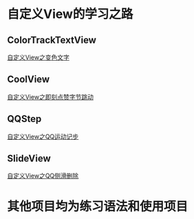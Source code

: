# 自定义View的学习之路

## ColorTrackTextView

[自定义View之变色文字](https://www.jianshu.com/p/f3e7e9e29fc0)

## CoolView

[自定义View之即刻点赞字节跳动](https://www.jianshu.com/p/319074b20f79)


## QQStep
[自定义View之QQ运动记步](https://www.jianshu.com/p/a21730618ca9)

## SlideView

[自定义View之QQ侧滑删除](https://www.jianshu.com/p/b81cae309594)



# 其他项目均为练习语法和使用项目